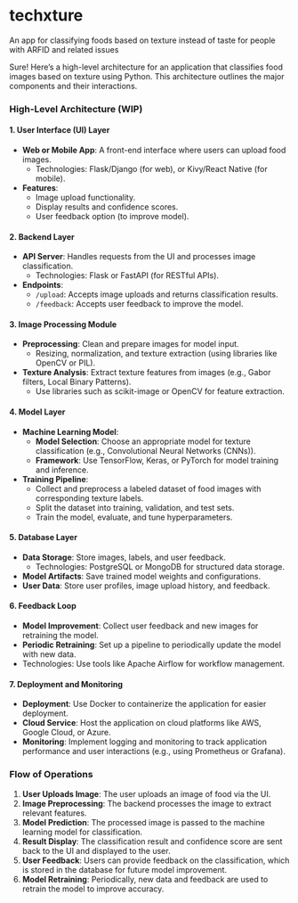 # techxture
An app for classifying foods based on texture instead of taste for people with ARFID and related issues

Sure! Here’s a high-level architecture for an application that classifies food images based on texture using Python. This architecture outlines the major components and their interactions.

### High-Level Architecture (WIP)

#### 1. **User Interface (UI) Layer**
   - **Web or Mobile App**: A front-end interface where users can upload food images.
     - Technologies: Flask/Django (for web), or Kivy/React Native (for mobile).
   - **Features**: 
     - Image upload functionality.
     - Display results and confidence scores.
     - User feedback option (to improve model).

#### 2. **Backend Layer**
   - **API Server**: Handles requests from the UI and processes image classification.
     - Technologies: Flask or FastAPI (for RESTful APIs).
   - **Endpoints**:
     - `/upload`: Accepts image uploads and returns classification results.
     - `/feedback`: Accepts user feedback to improve the model.

#### 3. **Image Processing Module**
   - **Preprocessing**: Clean and prepare images for model input.
     - Resizing, normalization, and texture extraction (using libraries like OpenCV or PIL).
   - **Texture Analysis**: Extract texture features from images (e.g., Gabor filters, Local Binary Patterns).
     - Use libraries such as scikit-image or OpenCV for feature extraction.

#### 4. **Model Layer**
   - **Machine Learning Model**:
     - **Model Selection**: Choose an appropriate model for texture classification (e.g., Convolutional Neural Networks (CNNs)).
     - **Framework**: Use TensorFlow, Keras, or PyTorch for model training and inference.
   - **Training Pipeline**:
     - Collect and preprocess a labeled dataset of food images with corresponding texture labels.
     - Split the dataset into training, validation, and test sets.
     - Train the model, evaluate, and tune hyperparameters.

#### 5. **Database Layer**
   - **Data Storage**: Store images, labels, and user feedback.
     - Technologies: PostgreSQL or MongoDB for structured data storage.
   - **Model Artifacts**: Save trained model weights and configurations.
   - **User Data**: Store user profiles, image upload history, and feedback.

#### 6. **Feedback Loop**
   - **Model Improvement**: Collect user feedback and new images for retraining the model.
   - **Periodic Retraining**: Set up a pipeline to periodically update the model with new data.
   - Technologies: Use tools like Apache Airflow for workflow management.

#### 7. **Deployment and Monitoring**
   - **Deployment**: Use Docker to containerize the application for easier deployment.
   - **Cloud Service**: Host the application on cloud platforms like AWS, Google Cloud, or Azure.
   - **Monitoring**: Implement logging and monitoring to track application performance and user interactions (e.g., using Prometheus or Grafana).

### Flow of Operations

1. **User Uploads Image**: The user uploads an image of food via the UI.
2. **Image Preprocessing**: The backend processes the image to extract relevant features.
3. **Model Prediction**: The processed image is passed to the machine learning model for classification.
4. **Result Display**: The classification result and confidence score are sent back to the UI and displayed to the user.
5. **User Feedback**: Users can provide feedback on the classification, which is stored in the database for future model improvement.
6. **Model Retraining**: Periodically, new data and feedback are used to retrain the model to improve accuracy.
